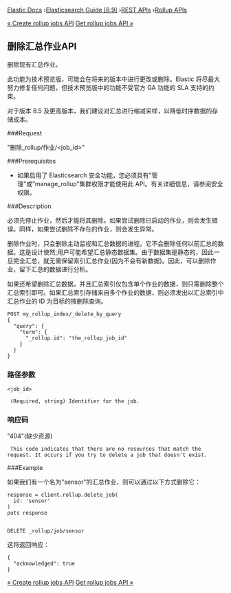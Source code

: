 

[Elastic Docs](/guide/) ›[Elasticsearch Guide [8.9]](index.md) ›[REST
APIs](rest-apis.md) ›[Rollup APIs](rollup-apis.md)

[« Create rollup jobs API](rollup-put-job.md) [Get rollup jobs API
»](rollup-get-job.md)

## 删除汇总作业API

删除现有汇总作业。

此功能为技术预览版，可能会在将来的版本中进行更改或删除。Elastic 将尽最大努力修复任何问题，但技术预览版中的功能不受官方 GA 功能的 SLA 支持的约束。

对于版本 8.5 及更高版本，我们建议对汇总进行缩减采样，以降低时序数据的存储成本。

###Request

"删除_rollup/作业/<job_id>"

###Prerequisites

* 如果启用了 Elasticsearch 安全功能，您必须具有"管理"或"manage_rollup"集群权限才能使用此 API。有关详细信息，请参阅安全权限。

###Description

必须先停止作业，然后才能将其删除。如果尝试删除已启动的作业，则会发生错误。同样，如果尝试删除不存在的作业，则会发生异常。

删除作业时，只会删除主动监视和汇总数据的进程。它不会删除任何以前汇总的数据。这是设计使然;用户可能希望汇总静态数据集。由于数据集是静态的，因此一旦完全汇总，就无需保留索引汇总作业(因为不会有新数据)。因此，可以删除作业，留下汇总的数据进行分析。

如果还希望删除汇总数据，并且汇总索引仅包含单个作业的数据，则只需删除整个汇总索引即可。如果汇总索引存储来自多个作业的数据，则必须发出以汇总索引中汇总作业的 ID 为目标的按删除查询。

    
    
    POST my_rollup_index/_delete_by_query
    {
      "query": {
        "term": {
          "_rollup.id": "the_rollup_job_id"
        }
      }
    }

### 路径参数

`<job_id>`

     (Required, string) Identifier for the job. 

### 响应码

"404"(缺少资源)

     This code indicates that there are no resources that match the request. It occurs if you try to delete a job that doesn't exist. 

###Example

如果我们有一个名为"sensor"的汇总作业，则可以通过以下方式删除它：

    
    
    response = client.rollup.delete_job(
      id: 'sensor'
    )
    puts response
    
    
    DELETE _rollup/job/sensor

这将返回响应：

    
    
    {
      "acknowledged": true
    }

[« Create rollup jobs API](rollup-put-job.md) [Get rollup jobs API
»](rollup-get-job.md)

